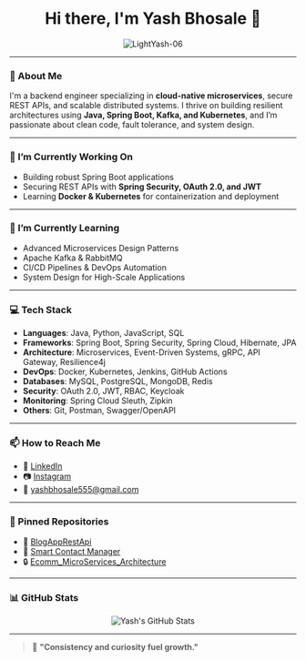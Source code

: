 <h1 align="center">Hi there, I'm Yash Bhosale 👋</h1>

<p align="center">
  <img src="https://komarev.com/ghpvc/?username=LightYash-06&label=Profile%20views&color=0e75b6&style=flat" alt="LightYash-06" />
</p>

---

### 🚀 About Me

I'm a backend engineer specializing in **cloud-native microservices**, secure REST APIs, and scalable distributed systems. I thrive on building resilient architectures using **Java, Spring Boot, Kafka, and Kubernetes**, and I’m passionate about clean code, fault tolerance, and system design.

---

### 🔭 I’m Currently Working On

- Building robust Spring Boot applications  
- Securing REST APIs with **Spring Security, OAuth 2.0, and JWT**  
- Learning **Docker & Kubernetes** for containerization and deployment  

---

### 🌱 I’m Currently Learning

- Advanced Microservices Design Patterns  
- Apache Kafka & RabbitMQ  
- CI/CD Pipelines & DevOps Automation  
- System Design for High-Scale Applications  

---

### 💻 Tech Stack

- **Languages**: Java, Python, JavaScript, SQL  
- **Frameworks**: Spring Boot, Spring Security, Spring Cloud, Hibernate, JPA  
- **Architecture**: Microservices, Event-Driven Systems, gRPC, API Gateway, Resilience4j  
- **DevOps**: Docker, Kubernetes, Jenkins, GitHub Actions  
- **Databases**: MySQL, PostgreSQL, MongoDB, Redis  
- **Security**: OAuth 2.0, JWT, RBAC, Keycloak  
- **Monitoring**: Spring Cloud Sleuth, Zipkin  
- **Others**: Git, Postman, Swagger/OpenAPI  

---

### 📫 How to Reach Me

- 💼 [LinkedIn](https://www.linkedin.com/in/yash-bhosale-22ba351ab/)  
- 📷 [Instagram](https://www.instagram.com/light_yash)  
- 📧 yashbhosale555@gmail.com  

---

### 📌 Pinned Repositories

- 🔐 [BlogAppRestApi](https://github.com/LightYash-06/BlogAppRestApi)  
- 📇 [Smart Contact Manager](https://github.com/LightYash-06/Smart-Contact-Manager)  
- 🔒 [Ecomm_MicroServices_Architecture](https://github.com/LightYash-06/Ecommerce_MicroServicesArchitecture)  

---

### 📊 GitHub Stats

<p align="center">
  <img src="https://github-readme-stats.vercel.app/api?username=LightYash-06&show_icons=true&theme=radical" alt="Yash's GitHub Stats" />
</p>

---

> 🧠 **"Consistency and curiosity fuel growth."**
